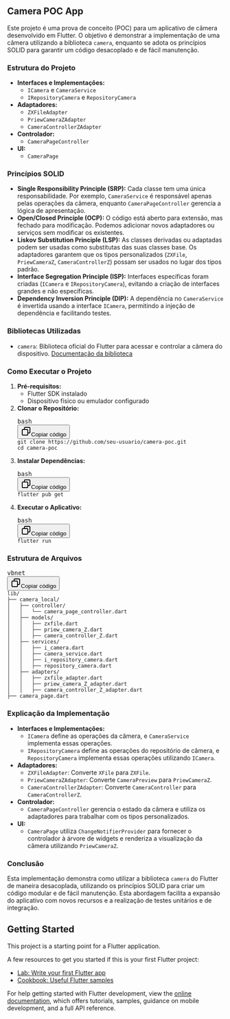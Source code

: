 
## Camera POC App

Este projeto é uma prova de conceito (POC) para um aplicativo de câmera desenvolvido em Flutter. O objetivo é demonstrar a implementação de uma câmera utilizando a biblioteca `camera`, enquanto se adota os princípios SOLID para garantir um código desacoplado e de fácil manutenção.

### Estrutura do Projeto

* **Interfaces e Implementações:**
  * `ICamera` e `CameraService`
  * `IRepositoryCamera` e `RepositoryCamera`
* **Adaptadores:**
  * `ZXFileAdapter`
  * `PriewCameraZAdapter`
  * `CameraControllerZAdapter`
* **Controlador:**
  * `CameraPageController`
* **UI:**
  * `CameraPage`

### Princípios SOLID

* **Single Responsibility Principle (SRP):** Cada classe tem uma única responsabilidade. Por exemplo, `CameraService` é responsável apenas pelas operações da câmera, enquanto `CameraPageController` gerencia a lógica de apresentação.
* **Open/Closed Principle (OCP):** O código está aberto para extensão, mas fechado para modificação. Podemos adicionar novos adaptadores ou serviços sem modificar os existentes.
* **Liskov Substitution Principle (LSP):** As classes derivadas ou adaptadas podem ser usadas como substitutas das suas classes base. Os adaptadores garantem que os tipos personalizados (`ZXFile`, `PriewCameraZ`, `CameraControllerZ`) possam ser usados no lugar dos tipos padrão.
* **Interface Segregation Principle (ISP):** Interfaces específicas foram criadas (`ICamera` e `IRepositoryCamera`), evitando a criação de interfaces grandes e não específicas.
* **Dependency Inversion Principle (DIP):** A dependência no `CameraService` é invertida usando a interface `ICamera`, permitindo a injeção de dependência e facilitando testes.

### Bibliotecas Utilizadas

* `camera`: Biblioteca oficial do Flutter para acessar e controlar a câmera do dispositivo. [Documentação da biblioteca]()

### Como Executar o Projeto

1. **Pré-requisitos:**
   * Flutter SDK instalado
   * Dispositivo físico ou emulador configurado
2. **Clonar o Repositório:**
   <pre><div class="dark bg-gray-950 rounded-md border-[0.5px] border-token-border-medium"><div class="flex items-center relative text-token-text-secondary bg-token-main-surface-secondary px-4 py-2 text-xs font-sans justify-between rounded-t-md"><span>bash</span><div class="flex items-center"><span class="" data-state="closed"><button class="flex gap-1 items-center"><svg xmlns="http://www.w3.org/2000/svg" width="24" height="24" fill="none" viewBox="0 0 24 24" class="icon-sm"><path fill="currentColor" fill-rule="evenodd" d="M7 5a3 3 0 0 1 3-3h9a3 3 0 0 1 3 3v9a3 3 0 0 1-3 3h-2v2a3 3 0 0 1-3 3H5a3 3 0 0 1-3-3v-9a3 3 0 0 1 3-3h2zm2 2h5a3 3 0 0 1 3 3v5h2a1 1 0 0 0 1-1V5a1 1 0 0 0-1-1h-9a1 1 0 0 0-1 1zM5 9a1 1 0 0 0-1 1v9a1 1 0 0 0 1 1h9a1 1 0 0 0 1-1v-9a1 1 0 0 0-1-1z" clip-rule="evenodd"></path></svg>Copiar código</button></span></div></div><div class="overflow-y-auto p-4" dir="ltr"><code class="!whitespace-pre hljs language-bash">git clone https://github.com/seu-usuario/camera-poc.git
   cd camera-poc
   </code></div></div></pre>
3. **Instalar Dependências:**
   <pre><div class="dark bg-gray-950 rounded-md border-[0.5px] border-token-border-medium"><div class="flex items-center relative text-token-text-secondary bg-token-main-surface-secondary px-4 py-2 text-xs font-sans justify-between rounded-t-md"><span>bash</span><div class="flex items-center"><span class="" data-state="closed"><button class="flex gap-1 items-center"><svg xmlns="http://www.w3.org/2000/svg" width="24" height="24" fill="none" viewBox="0 0 24 24" class="icon-sm"><path fill="currentColor" fill-rule="evenodd" d="M7 5a3 3 0 0 1 3-3h9a3 3 0 0 1 3 3v9a3 3 0 0 1-3 3h-2v2a3 3 0 0 1-3 3H5a3 3 0 0 1-3-3v-9a3 3 0 0 1 3-3h2zm2 2h5a3 3 0 0 1 3 3v5h2a1 1 0 0 0 1-1V5a1 1 0 0 0-1-1h-9a1 1 0 0 0-1 1zM5 9a1 1 0 0 0-1 1v9a1 1 0 0 0 1 1h9a1 1 0 0 0 1-1v-9a1 1 0 0 0-1-1z" clip-rule="evenodd"></path></svg>Copiar código</button></span></div></div><div class="overflow-y-auto p-4" dir="ltr"><code class="!whitespace-pre hljs language-bash">flutter pub get
   </code></div></div></pre>
4. **Executar o Aplicativo:**
   <pre><div class="dark bg-gray-950 rounded-md border-[0.5px] border-token-border-medium"><div class="flex items-center relative text-token-text-secondary bg-token-main-surface-secondary px-4 py-2 text-xs font-sans justify-between rounded-t-md"><span>bash</span><div class="flex items-center"><span class="" data-state="closed"><button class="flex gap-1 items-center"><svg xmlns="http://www.w3.org/2000/svg" width="24" height="24" fill="none" viewBox="0 0 24 24" class="icon-sm"><path fill="currentColor" fill-rule="evenodd" d="M7 5a3 3 0 0 1 3-3h9a3 3 0 0 1 3 3v9a3 3 0 0 1-3 3h-2v2a3 3 0 0 1-3 3H5a3 3 0 0 1-3-3v-9a3 3 0 0 1 3-3h2zm2 2h5a3 3 0 0 1 3 3v5h2a1 1 0 0 0 1-1V5a1 1 0 0 0-1-1h-9a1 1 0 0 0-1 1zM5 9a1 1 0 0 0-1 1v9a1 1 0 0 0 1 1h9a1 1 0 0 0 1-1v-9a1 1 0 0 0-1-1z" clip-rule="evenodd"></path></svg>Copiar código</button></span></div></div><div class="overflow-y-auto p-4" dir="ltr"><code class="!whitespace-pre hljs language-bash">flutter run
   </code></div></div></pre>

### Estrutura de Arquivos

<pre><div class="dark bg-gray-950 rounded-md border-[0.5px] border-token-border-medium"><div class="flex items-center relative text-token-text-secondary bg-token-main-surface-secondary px-4 py-2 text-xs font-sans justify-between rounded-t-md"><span>vbnet</span><div class="flex items-center"><span class="" data-state="closed"><button class="flex gap-1 items-center"><svg xmlns="http://www.w3.org/2000/svg" width="24" height="24" fill="none" viewBox="0 0 24 24" class="icon-sm"><path fill="currentColor" fill-rule="evenodd" d="M7 5a3 3 0 0 1 3-3h9a3 3 0 0 1 3 3v9a3 3 0 0 1-3 3h-2v2a3 3 0 0 1-3 3H5a3 3 0 0 1-3-3v-9a3 3 0 0 1 3-3h2zm2 2h5a3 3 0 0 1 3 3v5h2a1 1 0 0 0 1-1V5a1 1 0 0 0-1-1h-9a1 1 0 0 0-1 1zM5 9a1 1 0 0 0-1 1v9a1 1 0 0 0 1 1h9a1 1 0 0 0 1-1v-9a1 1 0 0 0-1-1z" clip-rule="evenodd"></path></svg>Copiar código</button></span></div></div><div class="overflow-y-auto p-4" dir="ltr"><code class="!whitespace-pre hljs language-vbnet">lib/
├── camera_local/
│   ├── controller/
│   │   └── camera_page_controller.dart
│   ├── models/
│   │   ├── zxfile.dart
│   │   ├── priew_camera_Z.dart
│   │   ├── camera_controller_Z.dart
│   ├── services/
│   │   ├── i_camera.dart
│   │   ├── camera_service.dart
│   │   ├── i_repository_camera.dart
│   │   ├── repository_camera.dart
│   ├── adapters/
│   │   ├── zxfile_adapter.dart
│   │   ├── priew_camera_Z_adapter.dart
│   │   ├── camera_controller_Z_adapter.dart
├── camera_page.dart
</code></div></div></pre>

### Explicação da Implementação

* **Interfaces e Implementações:**
  * `ICamera` define as operações da câmera, e `CameraService` implementa essas operações.
  * `IRepositoryCamera` define as operações do repositório de câmera, e `RepositoryCamera` implementa essas operações utilizando `ICamera`.
* **Adaptadores:**
  * `ZXFileAdapter`: Converte `XFile` para `ZXFile`.
  * `PriewCameraZAdapter`: Converte `CameraPreview` para `PriewCameraZ`.
  * `CameraControllerZAdapter`: Converte `CameraController` para `CameraControllerZ`.
* **Controlador:**
  * `CameraPageController` gerencia o estado da câmera e utiliza os adaptadores para trabalhar com os tipos personalizados.
* **UI:**
  * `CameraPage` utiliza `ChangeNotifierProvider` para fornecer o controlador à árvore de widgets e renderiza a visualização da câmera utilizando `PriewCameraZ`.

### Conclusão

Esta implementação demonstra como utilizar a biblioteca `camera` do Flutter de maneira desacoplada, utilizando os princípios SOLID para criar um código modular e de fácil manutenção. Esta abordagem facilita a expansão do aplicativo com novos recursos e a realização de testes unitários e de integração.

## Getting Started

This project is a starting point for a Flutter application.

A few resources to get you started if this is your first Flutter project:

- [Lab: Write your first Flutter app](https://docs.flutter.dev/get-started/codelab)
- [Cookbook: Useful Flutter samples](https://docs.flutter.dev/cookbook)

For help getting started with Flutter development, view the
[online documentation](https://docs.flutter.dev/), which offers tutorials,
samples, guidance on mobile development, and a full API reference.
